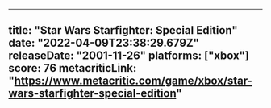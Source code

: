 
---
title: "Star Wars Starfighter: Special Edition"
date: "2022-04-09T23:38:29.679Z"
releaseDate: "2001-11-26"
platforms: ["xbox"]
score: 76
metacriticLink: "https://www.metacritic.com/game/xbox/star-wars-starfighter-special-edition"
---
